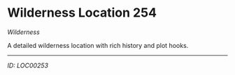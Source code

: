# Wilderness Location 254

*Wilderness*

A detailed wilderness location with rich history and plot hooks.

---
*ID: LOC00253*